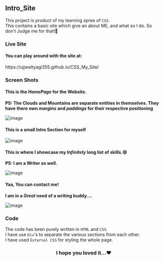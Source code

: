 ## Intro_Site
This project is product of my learning spree of `CSS`.<br />
This contains a basic site which give an about ME, and what so I do. So don't Judge me for that!🤪<br />

### Live Site
<h4>You can play around with the site at:</h4>
https://ujjwaltyagi355.github.io/CSS_My_Site/


### Screen Shots

<h4>This is the <em>HomePage</em> for the Website.</h4>
<strong>PS: The Clouds and Mountains are separate entities in themselves. They have there own <em>margins</em> and <em>paddings</em> for their respective positioning </strong>

![image](https://user-images.githubusercontent.com/61249902/109543604-83f9f880-7aec-11eb-88c9-7faa9359b945.png)

<h4>This is a small Intro Section for myself</h4>

![image](https://user-images.githubusercontent.com/61249902/109543796-c58aa380-7aec-11eb-9123-b38eef816922.png)


<h4>This is where I showcase my <em>Infinitely</em> long list of skills.😝</h4>
<strong>PS: I am a Writer as well.</strong>

![image](https://user-images.githubusercontent.com/61249902/109544098-24e8b380-7aed-11eb-8df1-f36cd21029d3.png)

<h4>Yaa, You can contact me!</h4>
<strong>I am in a <em>Great</em> need of a writing buddy....</strong>

![image](https://user-images.githubusercontent.com/61249902/109544468-9a548400-7aed-11eb-98b7-cfab86b594d9.png)

### Code
The code has been purely written in `HTML` and `CSS`.<br />
I have use `Div`'s to separate the various sections from each other.<br />
I have used `External CSS` for styling the whole page.


<h3 align="center">I hope you loved it...❤️</h3>




